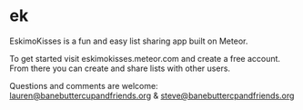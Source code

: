 ek
==

EskimoKisses is a fun and easy list sharing app built on Meteor.

To get started visit eskimokisses.meteor.com and create a free account.
From there you can create and share lists with other users. 

Questions and comments are welcome:
lauren@banebuttercupandfriends.org
&
steve@banebuttercpandfriends.org

